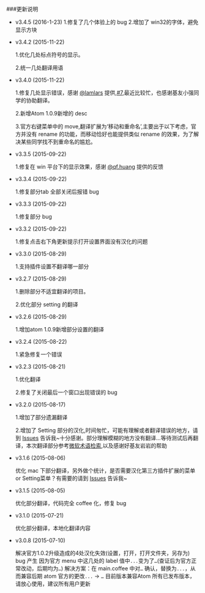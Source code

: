 ###更新说明
- v3.4.5 (2016-1-23)
  1.修复了几个体验上的 bug
  2.增加了 win32的字体，避免显示方块

- v3.4.2 (2015-11-22)

  1.优化几处标点符号的显示。

  2.统一几处翻译用语

- v3.4.0 (2015-11-22)

  1.修复几处显示错误，感谢 [@lamlars](https://github.com/lamlars) 提供,[#7](https://github.com/chinakids/atom-simplified-chinese-menu/issues/7),最近比较忙，也感谢基友小强同学的协助翻译。

  2.新增Atom 1.0.9新增的 desc

  3.官方右键菜单中的 move,翻译扩展为‘移动和重命名’,主要出于以下考虑，官方并没有 rename 的功能，而移动恰好也能提供类似 rename 的效果，为了解决某些同学找不到重命名的尴尬。

- v3.3.5 (2015-09-22)

  1.修复在 win 平台下的显示效果，感谢 [@qf.huang](https://github.com/qf.huang) 提供的反馈

- v3.3.4 (2015-09-22)

  1.修复部分tab 全部关闭后报错 bug

- v3.3.3 (2015-09-22)

  1.修复部分 bug

- v3.3.2 (2015-09-22)

  1.修复点击右下角更新提示打开设置界面没有汉化的问题

- v3.3.0 (2015-08-29)

  1.支持插件设置不翻译哪一部分

- v3.2.7  (2015-08-29)

  1.删除部分不适宜翻译的项目。

  2.优化部分 setting 的翻译

- v3.2.6  (2015-08-29)

  1.增加atom 1.0.9新增部分设置的翻译

- v3.2.4  (2015-08-22)

  1.紧急修复一个错误

- v3.2.3  (2015-08-21)

  1.优化翻译

  2.修复了关闭最后一个窗口出现错误的 bug

- v3.2.0  (2015-08-17)

  1.增加了部分遗漏翻译

  2.增加了 Setting 部分的汉化,时间匆忙，可能有理解或者翻译错误的地方，请到 [Issues](https://github.com/chinakids/atom-simplified-chinese-menu/issues) 告诉我~十分感谢。部分理解模糊的地方没有翻译...等待测试后再翻译，本次翻译部分参考[微软术语检索](http://www.microsoft.com/Language/zh-cn/Search.aspx),以及感谢好基友岩岩的帮助

- v3.1.6  (2015-08-06)

  优化 mac 下部分翻译，另外做个统计，是否需要汉化第三方插件扩展的菜单 or Setting菜单？有需要的请到 [Issues](https://github.com/chinakids/atom-simplified-chinese-menu/issues) 告诉我~

- v3.1.5  (2015-08-05)

  优化部分翻译，代码完全 coffee 化，修复 bug

- v3.1.0  (2015-07-21)

  优化部分翻译，本地化翻译内容

- v3.0.8  (2015-07-10)

  解决官方1.0.2升级造成的4处汉化失效(设置，打开，打开文件夹，另存为)
  bug 产生 因为官方 menu 中这几处的 label 值中`...`变为了`…`(查证后为官方正常改动，后期均为`…`)
  解决方案：在 main.coffee 中对`…` 确认，替换为`...`，从而兼容后期 atom 官方的更改`...` -> `…`
  目前版本兼容Atom 所有已发布版本，请放心使用，建议所有用户更新
